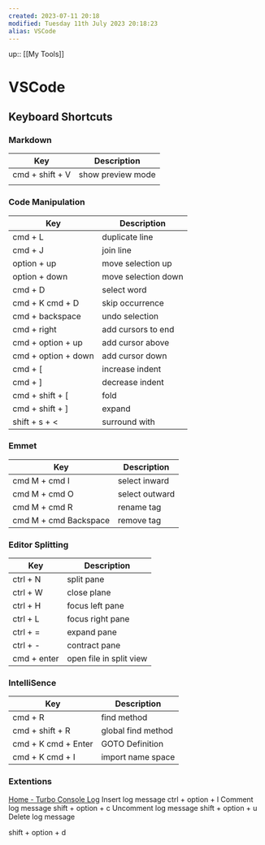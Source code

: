 ```yaml
---
created: 2023-07-11 20:18 
modified: Tuesday 11th July 2023 20:18:23
alias: VSCode
---
```

up::  [[My Tools]]

# VSCode 

## Keyboard Shortcuts
### Markdown
| Key             | Description       |
| --------------- | ----------------- |
| cmd + shift + V | show preview mode |
|                 |                   |

### Code Manipulation
| Key                 | Description         |
| ------------------- | ------------------- |
| cmd + L             | duplicate line      |
| cmd + J             | join line           |
| option + up         | move selection up   |
| option + down       | move selection down |
| cmd + D             | select word         |
| cmd + K cmd + D     | skip occurrence     |
| cmd + backspace     | undo selection      |
| cmd + right         | add cursors to end  |
| cmd + option + up   | add cursor above    |
| cmd + option + down | add cursor down     |
| cmd + [             | increase indent     |
| cmd + ]             | decrease indent     |
| cmd + shift + [     | fold                |
| cmd + shift + ]     | expand              |
| shift + s  + <      | surround with       |

### Emmet
| Key                   | Description    |
| --------------------- | -------------- |
| cmd M + cmd I         | select inward  |
| cmd M + cmd O         | select outward |
| cmd M + cmd R         | rename tag     |
| cmd M + cmd Backspace | remove tag     |

### Editor Splitting
| Key         | Description      |
| ----------- | ---------------- |
| ctrl + N    | split pane       |
| ctrl + W    | close plane      |
| ctrl + H    | focus left pane  |
| ctrl + L    | focus right pane |
| ctrl + =    | expand pane      |
| ctrl + -    | contract pane    |
| cmd + enter | open file in split view                 |
### IntelliSence
| Key                 | Description        |
| ------------------- | ------------------ |
| cmd + R             | find method        |
| cmd + shift + R     | global find method |
| cmd + K cmd + Enter | GOTO Definition    |
| cmd + K cmd + I     | import name space  |


### Extentions
[Home - Turbo Console Log](https://www.turboconsolelog.io/)
Insert log message
ctrl + option + l
Comment log message
shift + option + c
Uncomment log message
shift + option + u
Delete log message

shift + option + d